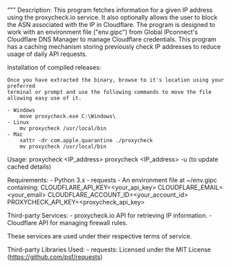"""
Description:
    This program fetches information for a given IP address using the proxycheck.io service.
    It also optionally allows the user to block the ASN associated with the IP in Cloudflare.
    The program is designed to work with an environment file ("env.gipc") from Global IPconnect's 
    Cloudflare DNS Manager to manage Cloudflare credentials. This program has a caching mechanism
    storing previously check IP addresses to reduce usage of daily API requests.

Installation of compiled releases:

    Once you have extracted the binary, browse to it's location using your preferred
    terminal or prompt and use the following commands to move the file allowing easy use of it.

    - Windows
        move proxycheck.exe C:\Windows\
    - Linux
        mv proxycheck /usr/local/bin
    - Mac
        xattr -dr com.apple.quarantine ./proxycheck
        mv proxycheck /usr/local/bin
        
Usage:
    proxycheck <IP_address>
    proxycheck <IP_address> -u (to update cached details)

Requirements:
    - Python 3.x
    - requests
    - An environment file at ~/env.gipc containing:
        CLOUDFLARE_API_KEY=<your_api_key>
        CLOUDFLARE_EMAIL=<your_email>
        CLOUDFLARE_ACCOUNT_ID=<your_account_id>
        PROXYCHECK_API_KEY=<proxycheck_api_key>

Third-party Services:
    - proxycheck.io API for retrieving IP information.
    - Cloudflare API for managing firewall rules.

These services are used under their respective terms of service.

Third-party Libraries Used:
    - requests: Licensed under the MIT License (https://github.com/psf/requests)
